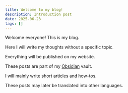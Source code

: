 ```yaml
---
title: Welcome to my blog!
description: Introduction post
date: 2025-06-23
tags: []
---
```


Welcome everyone! This is my blog.

Here I will write my thoughts without a specific topic.

Everything will be published on my website.

These posts are part of my [Obsidian](/posts/how-to-start-with-obsidian) vault.

I will mainly write short articles and how-tos.

These posts may later be translated into other languages.
